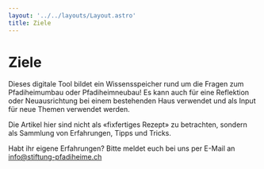 ```yaml
---
layout: '../../layouts/Layout.astro'
title: Ziele
---
```


# Ziele

Dieses digitale Tool bildet ein Wissensspeicher rund um die Fragen zum Pfadiheimumbau oder Pfadiheimneubau! Es kann auch für eine Reflektion oder Neuausrichtung bei einem bestehenden Haus verwendet und als Input für neue Themen verwendet werden.

Die Artikel hier sind nicht als «fixfertiges Rezept» zu betrachten, sondern als Sammlung von Erfahrungen, Tipps und Tricks. 

Habt ihr eigene Erfahrungen? Bitte meldet euch bei uns per E-Mail an info@stiftung-pfadiheime.ch
